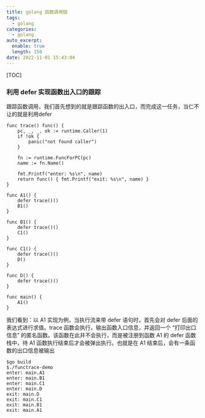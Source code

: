```yaml
---
title: golang 函数调用链
tags:
  - golang
categories:
  - golang
auto_excerpt:
  enable: true
  length: 150
date: 2022-11-01 15:43:04
---
```




[TOC]

### 利用 defer 实现函数出入口的跟踪

跟踪函数调用，我们首先想到的就是跟踪函数的出入口，而完成这一任务，当仁不让的就是利用defer

```golang
func trace() func() {
    pc, _, _, ok := runtime.Caller(1)
    if !ok {
        panic("not found caller")
    }

    fn := runtime.FuncForPC(pc)
    name := fn.Name()

    fmt.Printf("enter: %s\n", name)
    return func() { fmt.Printf("exit: %s\n", name) } 
}

func A1() {
    defer trace()()
    B1()
}

func B1() {
    defer trace()()
    C1()
}

func C1() {
    defer trace()()
    D()
}

func D() {
    defer trace()()
}

func main() {
    A1()
}
```

我们看到：以 A1 实现为例，当执行流来带 defer 语句时，首先会对 defer 后面的表达式进行求值。trace 函数会执行，输出函数入口信息，并返回一个 “打印出口信息” 的匿名函数。该函数在此并不会执行，而是被注册到函数 A1 的 defer 函数栈中，待 A1 函数执行结束后才会被弹出执行。也就是在 A1 结束后，会有一条函数的出口信息被输出

    $go build
    $./functrace-demo
    enter: main.A1
    enter: main.B1
    enter: main.C1
    enter: main.D
    exit: main.D
    exit: main.C1
    exit: main.B1
    exit: main.A1